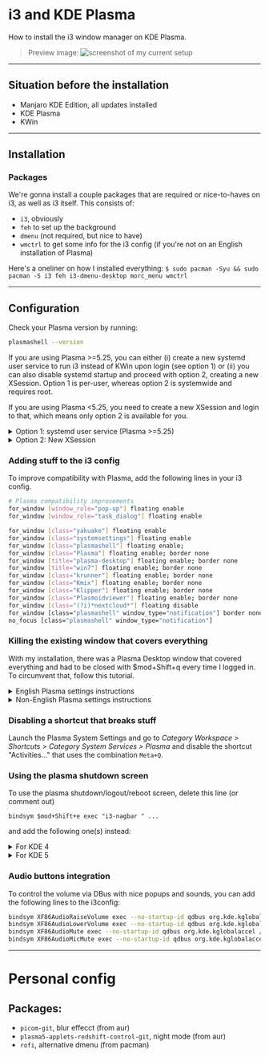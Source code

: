 # i3 and KDE Plasma

How to install the i3 window manager on KDE Plasma.

> Preview image:
> ![screenshot of my current setup](images/Screenshot_20200109_150620.png)

---

## Situation before the installation

* Manjaro KDE Edition, all updates installed
* KDE Plasma
* KWin

---

## Installation

### Packages

We're gonna install a couple packages that are required or nice-to-haves on i3, as well as i3 itself. This consists of:

* ```i3```, obviously
* ```feh``` to set up the background
* ```dmenu``` (not required, but nice to have)
* ```wmctrl``` to get some info for the i3 config (if you're not on an English installation of Plasma)

Here's a oneliner on how I installed everything:
```$ sudo pacman -Syu && sudo pacman -S i3 feh i3-dmenu-desktop morc_menu wmctrl```

---

## Configuration

Check your Plasma version by running:

```sh
plasmashell --version
```

If you are using Plasma >=5.25, you can either
(i) create a new systemd user service to run i3 instead of KWin upon login (see option 1) or
(ii) you can also disable systemd startup and proceed with option 2, creating a new XSession. Option 1 is per-user, whereas option 2 is systemwide and requires root.

If you are using Plasma <5.25, you need to create a new XSession and login to that, which means only option 2 is available for you.

<details>
<summary>Option 1: systemd user service (Plasma >=5.25)</summary>

---
Note that for this method, you do not need to be the root user. However, that means the changes will not effect the other users.

Create a new service file called plasma-i3.service in `$HOME/.config/systemd/user`.

Write the following into `$HOME/.config/systemd/user/plasma-i3.service`:

```conf
[Unit]
Description=Launch Plasma with i3
Before=plasma-workspace.target

[Service]
ExecStart=/usr/bin/i3
Restart=on-failure

[Install]
WantedBy=plasma-workspace.target
```

Mask `plasma-kwin_x11.service` by running
```systemctl mask plasma-kwin_x11.service --user```

Enable the plasma-i3 service by running
```systemctl enable plasma-i3 --user```

To go back to KWin, just unmask the `plasma-kwin_x11.service` and disable your `plasma-i3` service in the same way.

---
</details>

<details>
<summary>Option 2: New XSession</summary>

---

Create a new file called `plasma-i3.desktop` in the `/usr/share/xsessions` directory as superuser.

Write the following into `/usr/share/xsessions/plasma-i3.desktop`:

```conf
[Desktop Entry]
Type=XSession
Exec=env KDEWM=/usr/bin/i3 /usr/bin/startplasma-x11
DesktopNames=KDE
Name=Plasma with i3
Comment=Plasma with i3
```

The i3 installation could have installed other .desktop files, you can remove them if you'd like. I only have the default `plasma.desktop` and `plasma-i3.desktop` in my folder.

For the following use your existing i3 config or create a new config using  ```$ i3-config-wizard``` (this also works when you're still in KWin).

Your i3 config should be located at `~/.config/i3/config`, although other locations are possible (depending on your personal configuration).

If you are on Plasma 5.25 or later, you need to configure Plasma, disabling the systemd startup.

```sh
$ kwriteconfig5 --file startkderc --group General --key systemdBoot false
$
```

---
</details>

### Adding stuff to the i3 config

To improve compatibility with Plasma, add the following lines in your i3 config.

```sh
# Plasma compatibility improvements
for_window [window_role="pop-up"] floating enable
for_window [window_role="task_dialog"] floating enable

for_window [class="yakuake"] floating enable
for_window [class="systemsettings"] floating enable
for_window [class="plasmashell"] floating enable;
for_window [class="Plasma"] floating enable; border none
for_window [title="plasma-desktop"] floating enable; border none
for_window [title="win7"] floating enable; border none
for_window [class="krunner"] floating enable; border none
for_window [class="Kmix"] floating enable; border none
for_window [class="Klipper"] floating enable; border none
for_window [class="Plasmoidviewer"] floating enable; border none
for_window [class="(?i)*nextcloud*"] floating disable
for_window [class="plasmashell" window_type="notification"] border none, move position 70 ppt 81 ppt
no_focus [class="plasmashell" window_type="notification"]
```

### Killing the existing window that covers everything

With my installation, there was a Plasma Desktop window that covered everything and had to be closed with $mod+Shift+q every time I logged in. To circumvent that, follow this tutorial.

<details>
<summary>English Plasma settings instructions</summary>

---

If you're on an English installation of Plasma, add this line to your i3 config:

For Plasma >=5.27

```for_window [title="Desktop @ QRect.*"] kill; floating enable; border none```

OR for Plasma <5.27

```for_window [title="Desktop — Plasma"] kill; floating enable; border none```

---
</details>

<details>
<summary>Non-English Plasma settings instructions</summary>

---

If you're not on the English setting, do this instead. This example is using the German Plasma setting.

#### Find out the name of your Plasma desktop

Directly after logging into your i3 environment, switch to a new workspace with $mod+2. Then enter the following in your terminal:

```$ wmctrl -l```

The output should contain the name of the Plasma window. Copy the name into your clipboard.

```
...
0x04400006  0 alex-mi Arbeitsfläche — Plasma
...
```

#### Set it in the i3 config

Using the name from the clipboard as te title, add the following lines to your i3 config:

```
for_window [title="Desktop — Plasma"] kill; floating enable; border none
for_window [title="Arbeitsfläche — Plasma"] kill; floating enable; border none
```

---
</details>

### Disabling a shortcut that breaks stuff

Launch the Plasma System Settings and go to *Category Workspace > Shortcuts > Category System Services > Plasma* and disable the shortcut "Activities..." that uses the combination ```Meta+Q```.

### Using the plasma shutdown screen

To use the plasma shutdown/logout/reboot screen, delete this line (or comment out)

```
bindsym $mod+Shift+e exec "i3-nagbar " ...
```

and add the following one(s) instead:

<details>
<summary>For KDE 4</summary>

---

```sh
# using plasma's logout screen instead of i3's
bindsym $mod+Shift+e exec --no-startup-id qdbus org.kde.ksmserver /KSMServer org.kde.KSMServerInterface.logout -1 -1 -1
```

---
</details>

<details>
<summary>For KDE 5</summary>

---

```sh
# using plasma's logout screen instead of i3's
bindsym $mod+Shift+e exec --no-startup-id qdbus-qt5 org.kde.ksmserver /KSMServer org.kde.KSMServerInterface.logout -1 -1 -1
```

*Note: With some distros, even if you have KDE 5 and Qt 5, the above line may not work and would require calling ```qdbus``` instead of ```qdbus-qt5```, as shown under KDE 4.*

---
</details>

### Audio buttons integration

To control the volume via DBus with nice popups and sounds, you can add the following lines to the i3config:

```sh
bindsym XF86AudioRaiseVolume exec --no-startup-id qdbus org.kde.kglobalaccel /component/kmix invokeShortcut "increase_volume"
bindsym XF86AudioLowerVolume exec --no-startup-id qdbus org.kde.kglobalaccel /component/kmix invokeShortcut "decrease_volume"
bindsym XF86AudioMute exec --no-startup-id qdbus org.kde.kglobalaccel /component/kmix invokeShortcut "mute"
bindsym XF86AudioMicMute exec --no-startup-id qdbus org.kde.kglobalaccel /component/kmix invokeShortcut "mic_mute"
```

---

# Personal config

## Packages:

* ```picom-git```, blur effecct (from aur)
* ```plasma5-applets-redshift-control-git```, night mode (from aur)
* ```rofi```, alternative dmenu (from pacman)
